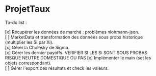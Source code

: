 # ProjetTaux

To-do list :

[x] Récupérer les données de marché : problèmes nlohmann-json.  
[ ] MarketData et transformation des données sous proba historique (multiplier les Si par Xi).  
[x] Gérer la Cholesky de Sigma.  
[x] Gérer les dernier payoffs. VERIFIER SI LES Si SONT SOUS PROBAS RISQUE NEUTRE DOMESTIQUE OU PAS
[x] Implémenter le main (set les objets correspondant).  
[ ] Gérer l'export des résultats et check les valeurs.  
